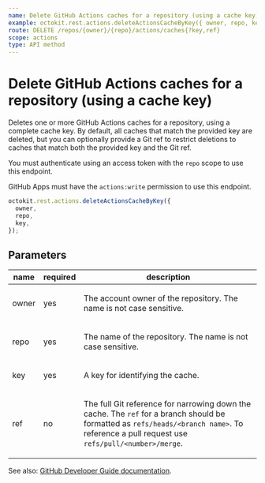 ```yaml
---
name: Delete GitHub Actions caches for a repository (using a cache key)
example: octokit.rest.actions.deleteActionsCacheByKey({ owner, repo, key })
route: DELETE /repos/{owner}/{repo}/actions/caches{?key,ref}
scope: actions
type: API method
---
```


# Delete GitHub Actions caches for a repository (using a cache key)

Deletes one or more GitHub Actions caches for a repository, using a complete cache key. By default, all caches that match the provided key are deleted, but you can optionally provide a Git ref to restrict deletions to caches that match both the provided key and the Git ref.

You must authenticate using an access token with the `repo` scope to use this endpoint.

GitHub Apps must have the `actions:write` permission to use this endpoint.

```js
octokit.rest.actions.deleteActionsCacheByKey({
  owner,
  repo,
  key,
});
```

## Parameters

<table>
  <thead>
    <tr>
      <th>name</th>
      <th>required</th>
      <th>description</th>
    </tr>
  </thead>
  <tbody>
    <tr><td>owner</td><td>yes</td><td>

The account owner of the repository. The name is not case sensitive.

</td></tr>
<tr><td>repo</td><td>yes</td><td>

The name of the repository. The name is not case sensitive.

</td></tr>
<tr><td>key</td><td>yes</td><td>

A key for identifying the cache.

</td></tr>
<tr><td>ref</td><td>no</td><td>

The full Git reference for narrowing down the cache. The `ref` for a branch should be formatted as `refs/heads/<branch name>`. To reference a pull request use `refs/pull/<number>/merge`.

</td></tr>
  </tbody>
</table>

See also: [GitHub Developer Guide documentation](https://docs.github.com/rest/actions/cache#delete-github-actions-caches-for-a-repository-using-a-cache-key).
